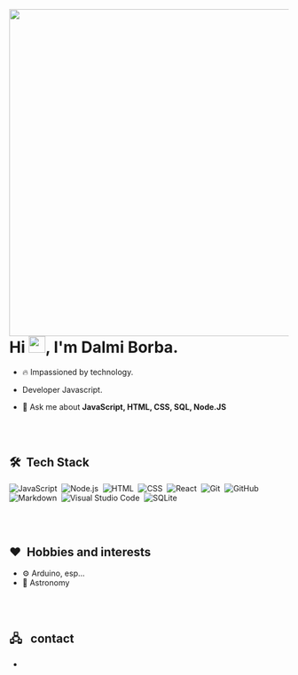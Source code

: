 <img align="right" height="590em" src="https://gist.githubusercontent.com/Dalmi-Borba/071aad2b7602f23a5f79b75a7e890a80/raw/b70c244ab3a71b38b934db354090a8272fa1f7eb/githubcard.svg"/>
<h1 align="left">Hi <img src="https://raw.githubusercontent.com/kaueMarques/kaueMarques/master/hi.gif" width="30px">, I'm Dalmi Borba.</h1>

- 🔥 Impassioned by technology.
-    Developer Javascript.

- 💬 Ask me about **JavaScript, HTML, CSS, SQL, Node.JS**

<br><br>

## 🛠 &nbsp;Tech Stack

![JavaScript](https://img.shields.io/badge/-JavaScript-05122A?style=flat&logo=javascript)&nbsp;
![Node.js](https://img.shields.io/badge/-Node.js-05122A?style=flat&logo=node.js)&nbsp;
![HTML](https://img.shields.io/badge/-HTML-05122A?style=flat&logo=HTML5)&nbsp;
![CSS](https://img.shields.io/badge/-CSS-05122A?style=flat&logo=CSS3&logoColor=1572B6)&nbsp;
![React](https://img.shields.io/badge/-React-05122A?style=flat&logo=react)&nbsp;
![Git](https://img.shields.io/badge/-Git-05122A?style=flat&logo=git)&nbsp;
![GitHub](https://img.shields.io/badge/-GitHub-05122A?style=flat&logo=github)&nbsp;
![Markdown](https://img.shields.io/badge/-Markdown-05122A?style=flat&logo=markdown)&nbsp;
![Visual Studio Code](https://img.shields.io/badge/-Visual%20Studio%20Code-05122A?style=flat&logo=visual-studio-code&logoColor=007ACC)&nbsp;
![SQLite](https://img.shields.io/badge/-SQLite-05122A?style=flat&logo=sqlite)&nbsp;

<br><br>

## ❤️ &nbsp;Hobbies and interests

- ⚙️ Arduino, esp...
- 🔭 Astronomy

<br><br>

## 🖧 &nbsp; contact
-




